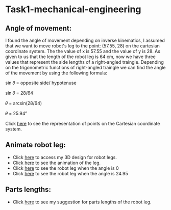 # Task1-mechanical-engineering

## Angle of movement:
I found the angle of movement depending on inverse kinematics, I assumed that we want to move robot's leg to the point: (57.55, 28) on the cartesian coordinate system. The the  value of x is 57.55 and the value of y is 28. As given to us that the length of the robot leg is 64 cm, now we have three values that represent the side lengths of a right-angled traingle. Depending on the trigonometric functions of right-angled traingle we can find the angle of the movement by using the following formula:

sin 𝜃 = opposite side/ hypotenuse

sin 𝜃 = 28/64

𝜃 = arcsin(28/64)

𝜃 = 25.94°


Click [here](https://github.com/farahhrs/Task1-mechanical-engineering/blob/main/Movement%20angle.jpg) to see the representation of points on the Cartesian coordinate system.

## Animate robot leg:
- Click [here](https://cad.onshape.com/documents/9648865d3515d1519fbdd117/w/0e36142ff93126735fae55e8/e/e9efa5639bf8b6ff610eaf11?renderMode=0&uiState=62d1e499bef4ec472d1a1db6) to access my 3D design for robot legs.
- Click [here](https://github.com/farahhrs/Task1-mechanical-engineering/blob/main/Movement%20animation.gif) to see the animation of the leg.
- Click [here](https://github.com/farahhrs/Task1-mechanical-engineering/blob/main/Before%20movement.png) to see the robot leg when the angle is 0
- Click [here](https://github.com/farahhrs/Task1-mechanical-engineering/blob/main/After%20movement.png) to see the robot leg when the angle is 24.95 

## Parts lengths:
- Click [here](https://github.com/farahhrs/Task1-mechanical-engineering/blob/main/Parts%20lengths.jpg) to see my suggestion for parts lengths of the robot leg.
